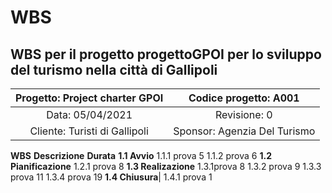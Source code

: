 # WBS
## WBS per il progetto progettoGPOI per lo sviluppo del turismo nella città di Gallipoli

| Progetto: Project charter GPOI | Codice progetto: A001 |
| :----: | :----: |
| Data: 05/04/2021  | Revisione: 0 |
| Cliente: Turisti di Gallipoli | Sponsor: Agenzia Del Turismo  |


**WBS** **Descrizione** **Durata**
**1.1 Avvio**
1.1.1 prova  5
1.1.2 prova  6
**1.2 Pianificazione** 
1.2.1 prova  8
**1.3 Realizazione**
1.3.1prova 8
1.3.2 prova 9
1.3.3 prova 11
1.3.4 prova 19
**1.4 Chiusura**|
1.4.1 prova 1

